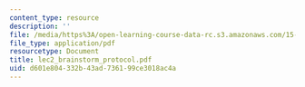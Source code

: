 ```yaml
---
content_type: resource
description: ''
file: /media/https%3A/open-learning-course-data-rc.s3.amazonaws.com/15-667-negotiation-and-conflict-management-spring-2001/d601e804332b43ad736199ce3018ac4a_lec2_brainstorm_protocol.pdf
file_type: application/pdf
resourcetype: Document
title: lec2_brainstorm_protocol.pdf
uid: d601e804-332b-43ad-7361-99ce3018ac4a
---
```

